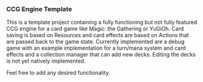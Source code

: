 ### CCG Engine Template

This is a template project containing a fully functioning but not fully featured CCG engine for a card game like Magic: the Gathering or YuGiOh.
Card saving is based on Resources and card effects are based on Actions that are passed back to the game state.
Currently implemented are a debug game with an example implementation for a turn/mana system and card effects and a collection manager that can add
new decks. Editing the decks is not yet natively implemented.

Feel free to add any desired functionality.
